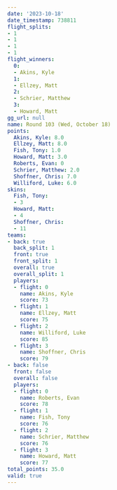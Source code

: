 ```yaml
---
date: '2023-10-18'
date_timestamp: 738811
flight_splits:
- 1
- 1
- 1
- 1
flight_winners:
  0:
  - Akins, Kyle
  1:
  - Ellzey, Matt
  2:
  - Schrier, Matthew
  3:
  - Howard, Matt
gg_url: null
name: Round 103 (Wed, October 18)
points:
  Akins, Kyle: 8.0
  Ellzey, Matt: 8.0
  Fish, Tony: 1.0
  Howard, Matt: 3.0
  Roberts, Evan: 0
  Schrier, Matthew: 2.0
  Shoffner, Chris: 7.0
  Williford, Luke: 6.0
skins:
  Fish, Tony:
  - 3
  Howard, Matt:
  - 4
  Shoffner, Chris:
  - 11
teams:
- back: true
  back_split: 1
  front: true
  front_split: 1
  overall: true
  overall_split: 1
  players:
  - flight: 0
    name: Akins, Kyle
    score: 73
  - flight: 1
    name: Ellzey, Matt
    score: 75
  - flight: 2
    name: Williford, Luke
    score: 85
  - flight: 3
    name: Shoffner, Chris
    score: 79
- back: false
  front: false
  overall: false
  players:
  - flight: 0
    name: Roberts, Evan
    score: 78
  - flight: 1
    name: Fish, Tony
    score: 76
  - flight: 2
    name: Schrier, Matthew
    score: 76
  - flight: 3
    name: Howard, Matt
    score: 77
total_points: 35.0
valid: true
---
```

